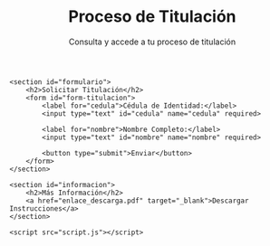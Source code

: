 <!DOCTYPE html>
<html lang="es">
<head>
    <meta charset="UTF-8">
    <meta name="viewport" content="width=device-width, initial-scale=1.0">
    <title>Proceso de Titulación</title>
    <link rel="stylesheet" href="style.css">
</head>
<body>
    <header>
        <h1>Proceso de Titulación</h1>
        <p>Consulta y accede a tu proceso de titulación</p>
    </header>

    <section id="formulario">
        <h2>Solicitar Titulación</h2>
        <form id="form-titulacion">
            <label for="cedula">Cédula de Identidad:</label>
            <input type="text" id="cedula" name="cedula" required>

            <label for="nombre">Nombre Completo:</label>
            <input type="text" id="nombre" name="nombre" required>

            <button type="submit">Enviar</button>
        </form>
    </section>

    <section id="informacion">
        <h2>Más Información</h2>
        <a href="enlace_descarga.pdf" target="_blank">Descargar Instrucciones</a>
    </section>

    <script src="script.js"></script>
</body>
</html>
